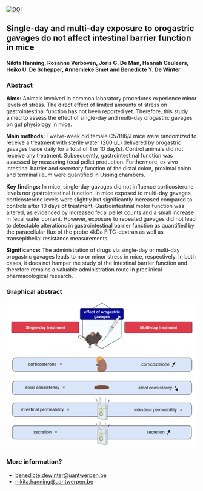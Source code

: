 [![DOI](https://zenodo.org/badge/586370674.svg)](https://zenodo.org/badge/latestdoi/586370674)

## Single-day and multi-day exposure to orogastric gavages do not affect intestinal barrier function in mice

#### Nikita Hanning, Rosanne Verboven, Joris G. De Man, Hannah Ceuleers, Heiko U. De Schepper, Annemieke Smet and Benedicte Y. De Winter

### Abstract
**Aims:** Animals involved in common laboratory procedures experience minor levels of stress. The direct effect of limited amounts of stress on gastrointestinal function has not been reported yet. Therefore, this study aimed to assess the effect of single-day and multi-day orogastric gavages on gut physiology in mice.

**Main methods:** Twelve-week old female C57Bl6/J mice were randomized to receive a treatment with sterile water (200 µL) delivered by orogastric gavages twice daily for a total of 1 or 10 day(s). Control animals did not receive any treatment. Subsequently, gastrointestinal function was assessed by measuring fecal pellet production. Furthermore, ex vivo intestinal barrier and secretory function of the distal colon, proximal colon and terminal ileum were quantified in Ussing chambers.

**Key findings:** In mice, single-day gavages did not influence corticosterone levels nor gastrointestinal function. In mice exposed to multi-day gavages, corticosterone levels were slightly but significantly increased compared to controls after 10 days of treatment. Gastrointestinal motor function was altered, as evidenced by increased fecal pellet counts and a small increase in fecal water content. However, exposure to repeated gavages did not lead to detectable alterations in gastrointestinal barrier function as quantified by the paracellular flux of the probe 4kDa FITC-dextran as well as transepithelial resistance measurements.

**Significance:** The administration of drugs via single-day or multi-day orogastric gavages leads to no or minor stress in mice, respectively. In both cases, it does not hamper the study of the intestinal barrier function and therefore remains a valuable administration route in preclinical pharmacological research.

### Graphical abstract
![GraphicalAbstract](Graphical_Abstract.png)

### More information?
- benedicte.dewinter@uantwerpen.be
- nikita.hanning@uantwerpen.be
